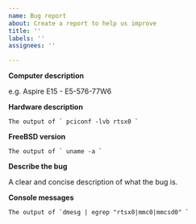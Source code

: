 ```yaml
---
name: Bug report
about: Create a report to help us improve
title: ''
labels: ''
assignees: ''

---
```


**Computer description**

e.g. Aspire E15 - E5-576-77W6

**Hardware description**

```
The output of ` pciconf -lvb rtsx0 `
```
**FreeBSD version**

```
The output of ` uname -a `
```
**Describe the bug**

A clear and concise description of what the bug is.

**Console messages**

```
The output of `dmesg | egrep "rtsx0|mmc0|mmcsd0" `
```
